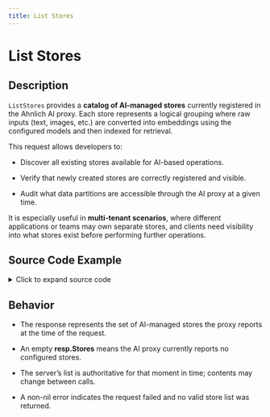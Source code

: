 ```yaml
---
title: List Stores
---
```


# List Stores

## Description

`ListStores` provides a **catalog of AI-managed stores** currently registered in the Ahnlich AI proxy. Each store represents a logical grouping where raw inputs (text, images, etc.) are converted into embeddings using the configured models and then indexed for retrieval.

This request allows developers to:

- Discover all existing stores available for AI-based operations.

- Verify that newly created stores are correctly registered and visible.

- Audit what data partitions are accessible through the AI proxy at a given time.

It is especially useful in **multi-tenant scenarios**, where different applications or teams may own separate stores, and clients need visibility into what stores exist before performing further operations.

## Source Code Example

<details>
  <summary>Click to expand source code</summary>

```go
package main


import (
    "context"
    "fmt"
    "log"
    "time"


    "google.golang.org/grpc"
    "google.golang.org/grpc/credentials/insecure"


    aiquery "github.com/deven96/ahnlich/sdk/ahnlich-client-go/grpc/ai/query"
    aisvc "github.com/deven96/ahnlich/sdk/ahnlich-client-go/grpc/services/ai_service"
)


const AIAddr = "127.0.0.1:1370"


// ExampleAIClient holds the gRPC connection and AI client.
type ExampleAIClient struct {
    conn   *grpc.ClientConn
    client aisvc.AIServiceClient
    ctx    context.Context
}


// NewAIClient connects to the AI server and returns a client.
func NewAIClient(ctx context.Context) (*ExampleAIClient, error) {
    conn, err := grpc.DialContext(ctx, AIAddr, grpc.WithTransportCredentials(insecure.NewCredentials()), grpc.WithBlock())
    if err != nil {
        return nil, fmt.Errorf("failed to dial AI server %q: %w", AIAddr, err)
    }
    client := aisvc.NewAIServiceClient(conn)
    return &ExampleAIClient{conn: conn, client: client, ctx: ctx}, nil
}


// Close closes the gRPC connection.
func (c *ExampleAIClient) Close() error {
    return c.conn.Close()
}


// ---- ListStores Example ----
// List all stores available on the AI server.
func (c *ExampleAIClient) exampleListStoresAI() error {
    resp, err := c.client.ListStores(c.ctx, &aiquery.ListStores{})
    if err != nil {
        return err
    }
    fmt.Println(" AI Stores:", resp.Stores)
    return nil
}


// ---- MAIN ----
func main() {
    ctx, cancel := context.WithTimeout(context.Background(), 10*time.Second)
    defer cancel()


    client, err := NewAIClient(ctx)
    if err != nil {
        log.Fatalf("Failed to create AI client: %v", err)
    }
    defer client.Close()


    if err := client.exampleListStoresAI(); err != nil {
        log.Fatalf("ListStores failed: %v", err)
    }
}

```

</details>

## Behavior

- The response represents the set of AI-managed stores the proxy reports at the time of the request.

- An empty **resp.Stores** means the AI proxy currently reports no configured stores.

- The server’s list is authoritative for that moment in time; contents may change between calls.

- A non-nil error indicates the request failed and no valid store list was returned.
